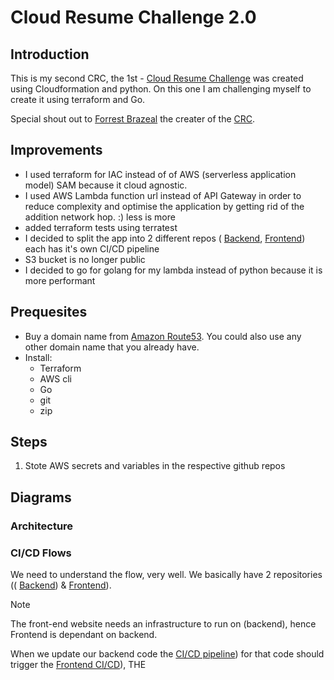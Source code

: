 # Cloud Resume Challenge 2.0

## Introduction
This is my second CRC, the 1st - [Cloud Resume Challenge](https://github.com/Thab310/cloud-resume-challenge) was created using Cloudformation and python. On this one I am challenging myself to create it using terraform and Go.

Special shout out to [Forrest Brazeal](https://x.com/forrestbrazeal) the creater of the [CRC](https://cloudresumechallenge.dev/).

## Improvements
* I used terraform for IAC instead of of AWS (serverless application model) SAM because it cloud agnostic.
* I used AWS Lambda function url instead of API Gateway in order to reduce complexity and optimise the application by getting rid of the addition network hop. :) less is more
* added terraform tests using terratest
* I decided to split the app into 2 different repos ( [Backend](https://github.com/Thab310/crc-2.0-backend), [Frontend](https://github.com/Thab310/crc-2.0-frontend)) each has it's own CI/CD pipeline
* S3 bucket is no longer public
* I decided to go for golang for my lambda instead of python because it is more performant

## Prequesites
* Buy a domain name from [Amazon Route53](https://aws.amazon.com/route53/). You could also use any other domain name that you already have.
* Install:
    * Terraform
    * AWS cli
    * Go
    * git
    * zip

## Steps
1. Stote AWS secrets and variables in the respective github repos
## Diagrams

### Architecture
### CI/CD Flows

We need to understand the flow, very well. We basically have 2 repositories (( [Backend](https://github.com/Thab310/crc-2.0-backend)) & [Frontend](https://github.com/Thab310/crc-2.0-frontend)).

>[!NOTE]
The front-end website needs an infrastructure to run on (backend), hence Frontend is dependant on backend.

When we update our backend code the [CI/CD pipeline](https://github.com/Thab310/crc-2.0-frontend)) for that code should trigger the [Frontend CI/CD](https://github.com/Thab310/crc-2.0-frontend/)), THE 

